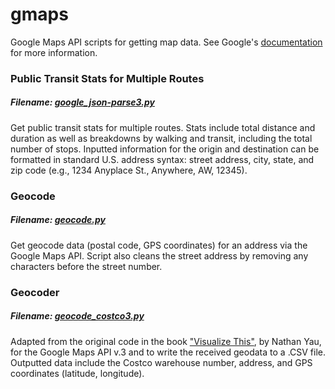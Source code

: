 gmaps
=====

Google Maps API scripts for getting map data. See Google's [documentation](https://developers.google.com/maps/documentation/javascript/tutorial) for more information.

### Public Transit Stats for Multiple Routes
##### Filename: [google_json-parse3.py](https://github.com/dnaeye/gmaps/blob/master/google_json-parse3.py)
Get public transit stats for multiple routes. Stats include total distance and duration as well as breakdowns by walking and transit, including the total number of stops. Inputted information for the origin and destination can be formatted in standard U.S. address syntax: street address, city, state, and zip code (e.g., 1234 Anyplace St., Anywhere, AW, 12345).

### Geocode
##### Filename: [geocode.py](https://github.com/dnaeye/gmaps/blob/master/geocode.py)
Get geocode data (postal code, GPS coordinates) for an address via the Google Maps API. Script also cleans the street address by removing any characters before the street number.

### Geocoder
##### Filename: [geocode_costco3.py](https://github.com/dnaeye/gmaps/blob/master/geocode_costco3.py)
Adapted from the original code in the book ["Visualize This"](http://book.flowingdata.com/), by Nathan Yau, for the Google Maps API v.3 and to write the received geodata to a .CSV file. Outputted data include the Costco warehouse number, address, and GPS coordinates (latitude, longitude).
